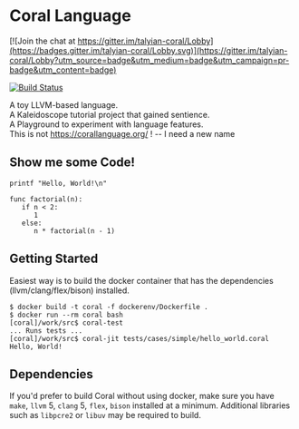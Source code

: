 # Coral Language

[![Join the chat at https://gitter.im/talyian-coral/Lobby](https://badges.gitter.im/talyian-coral/Lobby.svg)](https://gitter.im/talyian-coral/Lobby?utm_source=badge&utm_medium=badge&utm_campaign=pr-badge&utm_content=badge)

[![Build Status](https://travis-ci.org/talyian/coral.svg?branch=coral)](https://travis-ci.org/talyian/coral)

A toy LLVM-based language.  
A Kaleidoscope tutorial project that gained sentience.  
A Playground to experiment with language features.  
This is not https://corallanguage.org/ ! -- I need a new name

## Show me some Code!

    printf "Hello, World!\n"

    func factorial(n):
       if n < 2:
          1
       else:
          n * factorial(n - 1)

## Getting Started

Easiest way is to build the docker container that has the dependencies (llvm/clang/flex/bison) installed.

```
$ docker build -t coral -f dockerenv/Dockerfile .
$ docker run --rm coral bash
[coral]/work/src$ coral-test
... Runs tests ...
[coral]/work/src$ coral-jit tests/cases/simple/hello_world.coral
Hello, World!
```

## Dependencies

If you'd prefer to build Coral without using docker, make sure you have `make`, `llvm` 5, `clang` 5, `flex`, `bison` installed at a minimum. Additional libraries such as `libpcre2` or `libuv` may be required to build.
